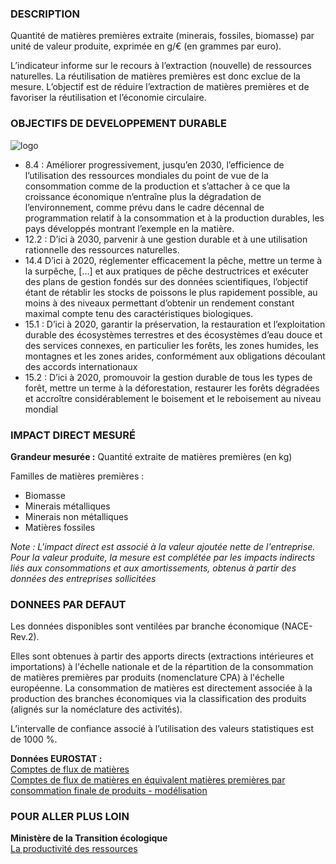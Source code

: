 ### DESCRIPTION

Quantité de matières premières extraite (minerais, fossiles, biomasse) par unité de valeur produite, exprimée en g/€ (en grammes par euro).

L’indicateur informe sur le recours à l’extraction (nouvelle) de ressources naturelles. La réutilisation de matières premières est donc exclue de la mesure.
L’objectif est de réduire l’extraction de matières premières et de favoriser la réutilisation et l’économie circulaire.

### OBJECTIFS DE DEVELOPPEMENT DURABLE

<div id="strip-odd" className="strip">
    <img id="logo-odd" src=/images/odd/odd_mat.png alt="logo"/>
</div>

* 8.4 : Améliorer progressivement, jusqu’en 2030, l’efficience de l’utilisation des ressources mondiales du point de vue de la consommation comme de la production et s’attacher à ce que la croissance économique n’entraîne plus la dégradation de l’environnement, comme prévu dans le cadre décennal de programmation relatif à la consommation et à la production durables, les pays développés montrant l’exemple en la matière.
* 12.2 : D’ici à 2030, parvenir à une gestion durable et à une utilisation rationnelle des ressources naturelles.
* 14.4 D’ici à 2020, réglementer efficacement la pêche, mettre un terme à la surpêche, \[...\] et aux pratiques de pêche destructrices et exécuter des plans de gestion fondés sur des données scientifiques, l’objectif étant de rétablir les stocks de poissons le plus rapidement possible, au moins à des niveaux permettant d’obtenir un rendement constant maximal compte tenu des caractéristiques biologiques.
* 15.1 : D’ici à 2020, garantir la préservation, la restauration et l’exploitation durable des écosystèmes terrestres et des écosystèmes d’eau douce et des services connexes, en particulier les forêts, les zones humides, les montagnes et les zones arides, conformément aux obligations découlant des accords internationaux
* 15.2 : D’ici à 2020, promouvoir la gestion durable de tous les types de forêt, mettre un terme à la déforestation, restaurer les forêts dégradées et accroître considérablement le boisement et le reboisement au niveau mondial

### IMPACT DIRECT MESUR&Eacute;

**Grandeur mesurée :** Quantité extraite de matières premières (en kg)

Familles de matières premières :
* Biomasse
* Minerais métalliques
* Minerais non métalliques
* Matières fossiles

*Note : L'impact direct est associé à la valeur ajoutée nette de l'entreprise. Pour la valeur produite, la mesure est complétée par les impacts indirects liés aux consommations et aux amortissements, obtenus à partir des données des entreprises sollicitées*

### DONNEES PAR DEFAUT

Les données disponibles sont ventilées par branche économique (NACE-Rev.2).

Elles sont obtenues à partir des apports directs (extractions intérieures et importations) à l'échelle nationale et de la répartition de la consommation de matières premières par produits (nomenclature CPA) à l'échelle européenne. La consommation de matières est directement associée à la production des branches économiques via la classification des produits (alignés sur la noméclature des activités).

L’intervalle de confiance associé à l’utilisation des valeurs statistiques est de 1000 %.

**Données EUROSTAT :**  
[Comptes de flux de matières](https://appsso.eurostat.ec.europa.eu/nui/show.do?dataset=env_ac_mfa&lang=fr)  
[Comptes de flux de matières en équivalent matières premières par consommation finale de produits - modélisation](https://appsso.eurostat.ec.europa.eu/nui/show.do?dataset=env_ac_rmefd&lang=fr)

### POUR ALLER PLUS LOIN

**Ministère de la Transition écologique**  
[La productivité des ressources](https://www.ecologie.gouv.fr/productivite-des-ressources)
